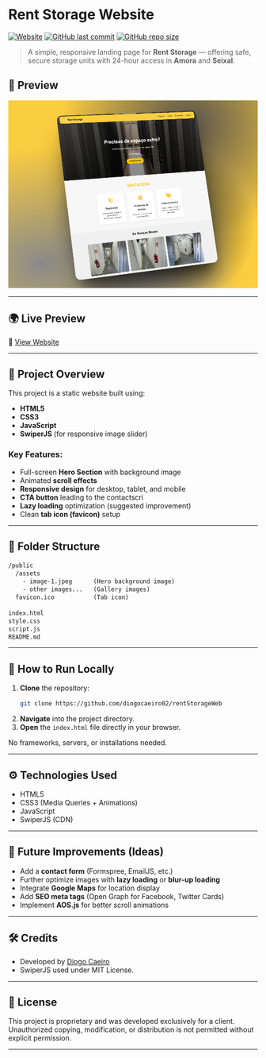 # Rent Storage Website

[![Website](https://img.shields.io/website?url=https%3A%2F%2Fdiogocaeiro.pt)](https://diogocaeiro.pt)
[![GitHub last commit](https://img.shields.io/github/last-commit/diogocaeiro02/diogocaeiro02.github.io)](https://github.com/diogocaeiro02/diogocaeiro02.github.io)
[![GitHub repo size](https://img.shields.io/github/repo-size/diogocaeiro02/diogocaeiro02.github.io)](https://github.com/diogocaeiro02/diogocaeiro02.github.io)

> A simple, responsive landing page for **Rent Storage** — offering safe, secure storage units with 24-hour access in **Amora** and **Seixal**.

## 📸 Preview

![Website Preview](./public/preview.png)

---

## 🌍 Live Preview

🔗 [View Website](https://rentstorage.pt)

---

## 📄 Project Overview

This project is a static website built using:

- **HTML5**
- **CSS3**
- **JavaScript**
- **SwiperJS** (for responsive image slider)

### Key Features:

- Full-screen **Hero Section** with background image
- Animated **scroll effects**
- **Responsive design** for desktop, tablet, and mobile
- **CTA button** leading to the contactscri
- **Lazy loading** optimization (suggested improvement)
- Clean **tab icon (favicon)** setup

---

## 📂 Folder Structure

```
/public
  /assets
    - image-1.jpeg      (Hero background image)
    - other images...   (Gallery images)
  favicon.ico           (Tab icon)

index.html
style.css
script.js
README.md
```

---

## 🚀 How to Run Locally

1. **Clone** the repository:
   ```bash
   git clone https://github.com/diogocaeiro02/rentStorageWeb
   ```
2. **Navigate** into the project directory.
3. **Open** the `index.html` file directly in your browser.

No frameworks, servers, or installations needed.

---

## ⚙️ Technologies Used

- HTML5
- CSS3 (Media Queries + Animations)
- JavaScript
- SwiperJS (CDN)

---

## 🎯 Future Improvements (Ideas)

- Add a **contact form** (Formspree, EmailJS, etc.)
- Further optimize images with **lazy loading** or **blur-up loading**
- Integrate **Google Maps** for location display
- Add **SEO meta tags** (Open Graph for Facebook, Twitter Cards)
- Implement **AOS.js** for better scroll animations

---

## 🛠️ Credits

- Developed by [Diogo Caeiro](https://diogocaeiro.pt)  
- SwiperJS used under MIT License.

---

## 📜 License

This project is proprietary and was developed exclusively for a client.  
Unauthorized copying, modification, or distribution is not permitted without explicit permission.

---
